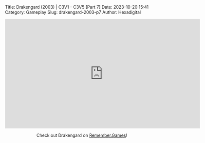 Title: Drakengard (2003) | C3V1 - C3V5 [Part 7]
Date: 2023-10-20 15:41
Category: Gameplay
Slug: drakengard-2003-p7
Author: Hexadigital

<center><iframe src="https://www.youtube.com/embed/eaqsqubuJUk?feature=oembed" allow="accelerometer; autoplay; encrypted-media; gyroscope; picture-in-picture" width="640" height="360" frameborder="0"></iframe>

Check out Drakengard on [Remember.Games](https://remember.games/game/2346/drakengard/)!</center>